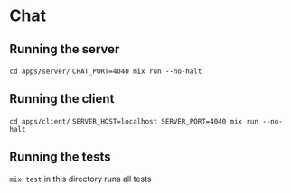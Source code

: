 # Chat

## Running the server

`cd apps/server/`
`CHAT_PORT=4040 mix run --no-halt`

## Running the client

`cd apps/client/`
`SERVER_HOST=localhost SERVER_PORT=4040 mix run --no-halt`

## Running the tests

`mix test` in this directory runs all tests
